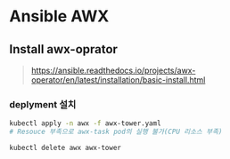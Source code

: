 # Ansible AWX

## Install awx-oprator

> <https://ansible.readthedocs.io/projects/awx-operator/en/latest/installation/basic-install.html>

### deplyment 설치

```sh
kubectl apply -n awx -f awx-tower.yaml
# Resouce 부족으로 awx-task pod의 실행 불가(CPU 리소스 부족)

kubectl delete awx awx-tower
```
